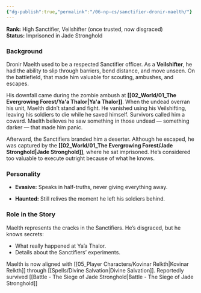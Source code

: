 ```yaml
---
{"dg-publish":true,"permalink":"/06-np-cs/sanctifier-dronir-maelth/"}
---
```


**Rank:** High Sanctifier, Veilshifter (once trusted, now disgraced)  
**Status:** Imprisoned in Jade Stronghold

### Background

Dronir Maelth used to be a respected Sanctifier officer. As a **Veilshifter**, he had the ability to slip through barriers, bend distance, and move unseen. On the battlefield, that made him valuable for scouting, ambushes, and escapes.

His downfall came during the zombie ambush at **[[02_World/01_The Evergrowing Forest/Ya'a Thalor\|Ya'a Thalor]]**. When the undead overran his unit, Maelth didn’t stand and fight. He vanished using his Veilshifting, leaving his soldiers to die while he saved himself. Survivors called him a coward. Maelth believes he saw something in those undead — something darker — that made him panic.

Afterward, the Sanctifiers branded him a deserter. Although he escaped, he was captured by the **[[02_World/01_The Evergrowing Forest/Jade Stronghold\|Jade Stronghold]]**, where he sat imprisoned. He’s considered too valuable to execute outright because of what he knows.

### Personality

- **Evasive:** Speaks in half-truths, never giving everything away.
    
- **Haunted:** Still relives the moment he left his soldiers behind.

### Role in the Story

Maelth represents the cracks in the Sanctifiers. He’s disgraced, but he knows secrets:

- What really happened at Ya’a Thalor.
- Details about the Sanctifiers’ experiments.

Maelth is now aligned with [[05_Player Characters/Kovinar Relkth\|Kovinar Relkth]] through [[Spells/Divine Salvation\|Divine Salvation]]. Reportedly survived [[Battle - The Siege of Jade Stronghold\|Battle - The Siege of Jade Stronghold]]